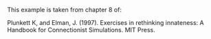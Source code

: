 This example is taken from chapter 8 of:

Plunkett K, and Elman, J. (1997). Exercises in rethinking innateness:
A Handbook for Connectionist Simulations. MIT Press.
